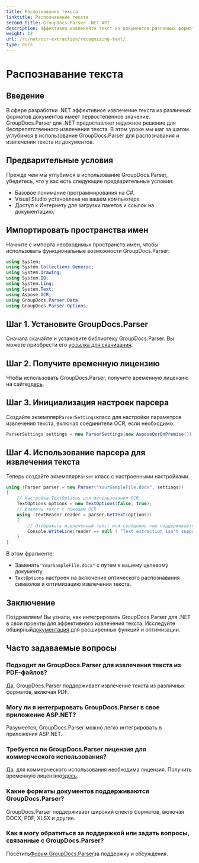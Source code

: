 ```yaml
---
title: Распознавание текста
linktitle: Распознавание текста
second_title: GroupDocs.Parser .NET API
description: Эффективно извлекайте текст из документов различных форматов с помощью GroupDocs.Parser для .NET. Простая интеграция и мощные возможности оптического распознавания символов.
weight: 12
url: /ru/net/ocr-extraction/recognizing-text/
type: docs
---
```

# Распознавание текста

## Введение
В сфере разработки .NET эффективное извлечение текста из различных форматов документов имеет первостепенное значение. GroupDocs.Parser для .NET предоставляет надежное решение для беспрепятственного извлечения текста. В этом уроке мы шаг за шагом углубимся в использование GroupDocs.Parser для распознавания и извлечения текста из документов.
## Предварительные условия
Прежде чем мы углубимся в использование GroupDocs.Parser, убедитесь, что у вас есть следующие предварительные условия:
- Базовое понимание программирования на C#.
- Visual Studio установлена на вашем компьютере
- Доступ к Интернету для загрузки пакетов и ссылок на документацию.

## Импортировать пространства имен
Начните с импорта необходимых пространств имен, чтобы использовать функциональные возможности GroupDocs.Parser:
```csharp
using System;
using System.Collections.Generic;
using System.Drawing;
using System.IO;
using System.Linq;
using System.Text;
using Aspose.OCR;
using GroupDocs.Parser.Data;
using GroupDocs.Parser.Options;
```
## Шаг 1. Установите GroupDocs.Parser
 Сначала скачайте и установите библиотеку GroupDocs.Parser. Вы можете приобрести его у[ссылка для скачивания](https://releases.groupdocs.com/parser/net/).
## Шаг 2. Получите временную лицензию
 Чтобы использовать GroupDocs.Parser, получите временную лицензию на сайте[здесь](https://purchase.groupdocs.com/temporary-license/).
## Шаг 3. Инициализация настроек парсера
 Создайте экземпляр`ParserSettings`класс для настройки параметров извлечения текста, включая соединители OCR, если необходимо.
```csharp
ParserSettings settings = new ParserSettings(new AsposeOcrOnPremise());
```
## Шаг 4. Использование парсера для извлечения текста
 Теперь создайте экземпляр`Parser` класс с настроенными настройками.
```csharp
using (Parser parser = new Parser("YourSampleFile.docx", settings))
{
    // Настройка TextOptions для использования OCR
    TextOptions options = new TextOptions(false, true);
    // Извлечь текст с помощью OCR
    using (TextReader reader = parser.GetText(options))
    {
        // Отображать извлеченный текст или сообщение «не поддерживается»
        Console.WriteLine(reader == null ? "Text extraction isn't supported" : reader.ReadToEnd());
    }
}
```
В этом фрагменте:
-  Заменять`"YourSampleFile.docx"` с путем к вашему целевому документу.
- `TextOptions` настроен на включение оптического распознавания символов и оптимизацию извлечения текста.

## Заключение
 Поздравляем! Вы узнали, как интегрировать GroupDocs.Parser для .NET в свои проекты для эффективного извлечения текста. Исследуйте обширный[документация](https://tutorials.groupdocs.com/parser/net/) для расширенных функций и оптимизации.

## Часто задаваемые вопросы
### Подходит ли GroupDocs.Parser для извлечения текста из PDF-файлов?
Да, GroupDocs.Parser поддерживает извлечение текста из различных форматов, включая PDF.
### Могу ли я интегрировать GroupDocs.Parser в свое приложение ASP.NET?
Разумеется, GroupDocs.Parser можно легко интегрировать в приложения ASP.NET.
### Требуется ли GroupDocs.Parser лицензия для коммерческого использования?
Да, для коммерческого использования необходима лицензия. Получить временную лицензию[здесь](https://purchase.groupdocs.com/temporary-license/).
### Какие форматы документов поддерживаются GroupDocs.Parser?
GroupDocs.Parser поддерживает широкий спектр форматов, включая DOCX, PDF, XLSX и другие.
### Как я могу обратиться за поддержкой или задать вопросы, связанные с GroupDocs.Parser?
 Посетить[Форум GroupDocs.Parser](https://forum.groupdocs.com/c/parser/17)за поддержку и обсуждения.